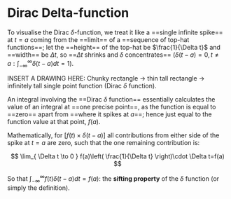 # Dirac Delta-function

To visualise the Dirac $\delta$-function, we treat it like a ==single infinite spike== at $t=a$ coming from the ==limit== of a ==sequence of top-hat functions==; let the ==height== of the top-hat be $\frac{1}{\Delta t}$ and ==width== be $\Delta t$, so ==$\Delta t$ shrinks and $\delta$ concentrates== ($\delta(t-a)=0,t\ne a:\int_{-\infty}^\infty \delta(t-a)dt=1$).

INSERT A DRAWING HERE: Chunky rectangle -> thin tall rectangle -> infinitely tall single point function (Dirac $\delta$ function).

An integral involving the ==Dirac $\delta$ function== essentially calculates the value of an integral at ==one precise point==, as the function is equal to ==zero== apart from ==where it spikes at $a$==; hence just equal to the function value at that point, $f(a)$.

Mathematically, for $[f(t)\times \delta(t-a)]$ all contributions from either side of the spike at $t=a$ are zero, such that the one remaining contribution is:

$$
\lim_{ \Delta t \to 0 } f(a)\left( \frac{1}{\Delta t} \right)\cdot \Delta t=f(a)
$$

So that $\int_{-\infty}^{\infty}f(t)\delta(t-a)dt=f(a)$: the **sifting property** of the $\delta$ function (or simply the definition).
